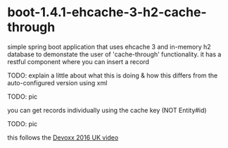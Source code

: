 # boot-1.4.1-ehcache-3-h2-cache-through

simple spring boot application that uses ehcache 3 and in-memory h2 database to demonstate the user of 'cache-through' functionality. it has a restful component where you can insert a record

TODO: explain a little about what this is doing & how this differs from the auto-configured version using xml

TODO: pic

you can get records individually using the cache key (NOT Entity#id)

TODO: pic

this follows the [Devoxx 2016 UK video](https://youtu.be/FQfd8x29Ud8)

